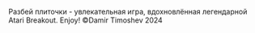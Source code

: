 Разбей плиточки - увлекательная игра, вдохновлённая легендарной Atari Breakout.
Enjoy!
©Damir Timoshev 2024